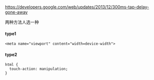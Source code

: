 https://developers.google.com/web/updates/2013/12/300ms-tap-delay-gone-away


两种方法人选一种
#### type1
```
<meta name="viewport" content="width=device-width">
```
#### type2
```
html {
  touch-action: manipulation;
}
```